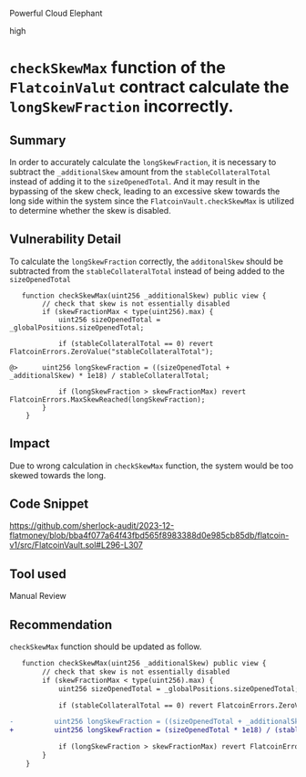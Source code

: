 Powerful Cloud Elephant

high

# `checkSkewMax` function of the `FlatcoinValut` contract calculate the `longSkewFraction` incorrectly.

## Summary
In order to accurately calculate the `longSkewFraction`, it is necessary to subtract the `_additionalSkew` amount from the `stableCollateralTotal` instead of adding it to the `sizeOpenedTotal`. And it may result in the bypassing of the skew check, leading to an excessive skew towards the long side within the system since the `FlatcoinVault.checkSkewMax` is utilized to determine whether the skew is disabled.

## Vulnerability Detail
To calculate the `longSkewFraction` correctly, the `additonalSkew` should be subtracted from the `stableCollateralTotal` instead of being added to the `sizeOpenedTotal`
```solidity
   function checkSkewMax(uint256 _additionalSkew) public view {
        // check that skew is not essentially disabled
        if (skewFractionMax < type(uint256).max) {
            uint256 sizeOpenedTotal = _globalPositions.sizeOpenedTotal;

            if (stableCollateralTotal == 0) revert FlatcoinErrors.ZeroValue("stableCollateralTotal");

@>      uint256 longSkewFraction = ((sizeOpenedTotal + _additionalSkew) * 1e18) / stableCollateralTotal;

            if (longSkewFraction > skewFractionMax) revert FlatcoinErrors.MaxSkewReached(longSkewFraction);
        }
    }
```

## Impact
Due to wrong calculation in `checkSkewMax` function, the system would be too skewed towards the long.

## Code Snippet
https://github.com/sherlock-audit/2023-12-flatmoney/blob/bba4f077a64f43fbd565f8983388d0e985cb85db/flatcoin-v1/src/FlatcoinVault.sol#L296-L307

## Tool used

Manual Review

## Recommendation
`checkSkewMax` function should be updated as follow.
```diff
   function checkSkewMax(uint256 _additionalSkew) public view {
        // check that skew is not essentially disabled
        if (skewFractionMax < type(uint256).max) {
            uint256 sizeOpenedTotal = _globalPositions.sizeOpenedTotal;

            if (stableCollateralTotal == 0) revert FlatcoinErrors.ZeroValue("stableCollateralTotal");

-          uint256 longSkewFraction = ((sizeOpenedTotal + _additionalSkew) * 1e18) / stableCollateralTotal;
+          uint256 longSkewFraction = (sizeOpenedTotal * 1e18) / (stableCollateralTotal - _additionalSkew);

            if (longSkewFraction > skewFractionMax) revert FlatcoinErrors.MaxSkewReached(longSkewFraction);
        }
    }
```